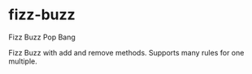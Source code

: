 # fizz-buzz
Fizz Buzz Pop Bang

Fizz Buzz with add and remove methods.
Supports many rules for one multiple.
